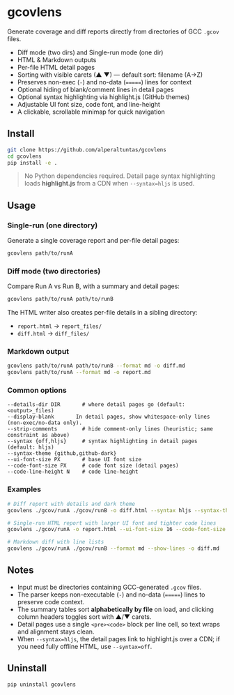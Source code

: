 # gcovlens

Generate coverage and diff reports directly from directories of GCC `.gcov` files.

- Diff mode (two dirs) and Single-run mode (one dir)
- HTML & Markdown outputs
- Per-file HTML detail pages
- Sorting with visible carets (▲ ▼) — default sort: filename (A→Z)
- Preserves non-exec (`-`) and no-data (`=====`) lines for context
- Optional hiding of blank/comment lines in detail pages
- Optional syntax highlighting via highlight.js (GitHub themes)
- Adjustable UI font size, code font, and line-height
- A clickable, scrollable minimap for quick navigation

## Install

```bash
git clone https://github.com/alperaltuntas/gcovlens
cd gcovlens
pip install -e .
```

> No Python dependencies required. Detail page syntax highlighting loads **highlight.js** from a CDN when `--syntax=hljs` is used.

## Usage

### Single-run (one directory)
Generate a single coverage report and per-file detail pages:
```bash
gcovlens path/to/runA
```

### Diff mode (two directories)
Compare Run A vs Run B, with a summary and detail pages:
```bash
gcovlens path/to/runA path/to/runB
```

The HTML writer also creates per-file details in a sibling directory:
- `report.html` → `report_files/`
- `diff.html` → `diff_files/`

### Markdown output
```bash
gcovlens path/to/runA path/to/runB --format md -o diff.md
gcovlens path/to/runA --format md -o report.md
```

### Common options
```
--details-dir DIR       # where detail pages go (default: <output>_files)
--display-blank       In detail pages, show whitespace-only lines (non-exec/no-data only).
--strip-comments        # hide comment-only lines (heuristic; same constraint as above)
--syntax {off,hljs}     # syntax highlighting in detail pages (default: hljs)
--syntax-theme {github,github-dark}
--ui-font-size PX       # base UI font size
--code-font-size PX     # code font size (detail pages)
--code-line-height N    # code line-height
```

### Examples
```bash
# Diff report with details and dark theme
gcovlens ./gcov/runA ./gcov/runB -o diff.html --syntax hljs --syntax-theme github-dark

# Single-run HTML report with larger UI font and tighter code lines
gcovlens ./gcov/runA -o report.html --ui-font-size 16 --code-font-size 12 --code-line-height 1.2

# Markdown diff with line lists
gcovlens ./gcov/runA ./gcov/runB --format md --show-lines -o diff.md
```

## Notes

- Input must be directories containing GCC-generated `.gcov` files.
- The parser keeps non-executable (`-`) and no-data (`=====`) lines to preserve code context.
- The summary tables sort **alphabetically by file** on load, and clicking column headers toggles sort with ▲/▼ carets.
- Detail pages use a single `<pre><code>` block per line cell, so text wraps and alignment stays clean.
- When `--syntax=hljs`, the detail pages link to highlight.js over a CDN; if you need fully offline HTML, use `--syntax=off`.

## Uninstall
```bash
pip uninstall gcovlens
```
